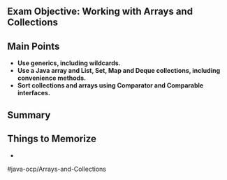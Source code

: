 ## Exam Objective: Working with Arrays and Collections


## Main Points
- **Use generics, including wildcards.**
- **Use a Java array and List, Set, Map and Deque collections, including convenience methods.**
- **Sort collections and arrays using Comparator and Comparable interfaces.**


## Summary


## Things to Memorize
- 

#java-ocp/Arrays-and-Collections
